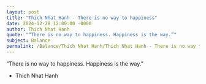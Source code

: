 ```yaml
---
layout: post
title: "Thich Nhat Hanh - There is no way to happiness"
date: 2024-12-28 12:00:00 -0000
author: Thich Nhat Hanh
quote: "“There is no way to happiness. Happiness is the way.”"
subject: Balance
permalink: /Balance/Thich Nhat Hanh/Thich Nhat Hanh - There is no way to happiness
---
```


“There is no way to happiness. Happiness is the way.”

- Thich Nhat Hanh
